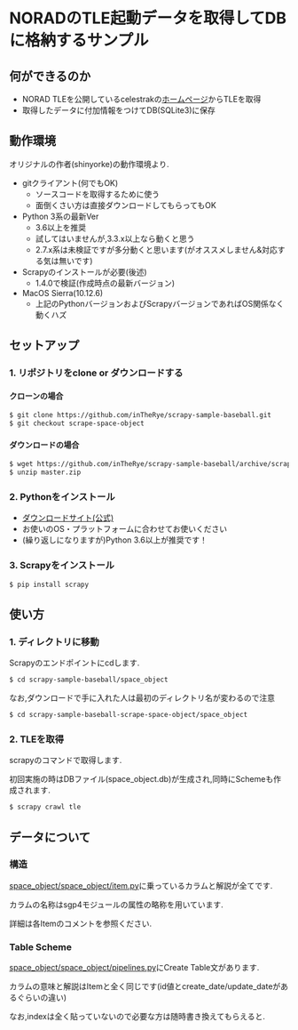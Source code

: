 # NORADのTLE起動データを取得してDBに格納するサンプル

## 何ができるのか

* NORAD TLEを公開しているcelestrakの[ホームページ](https://www.celestrak.com/NORAD/elements/)からTLEを取得
* 取得したデータに付加情報をつけてDB(SQLite3)に保存

## 動作環境

オリジナルの作者(shinyorke)の動作環境より.

* gitクライアント(何でもOK)
    * ソースコードを取得するために使う
    * 面倒くさい方は直接ダウンロードしてもらってもOK
* Python 3系の最新Ver
    * 3.6以上を推奨
    * 試してはいませんが,3.3.x以上なら動くと思う
    * 2.7.x系は未検証ですが多分動くと思います(がオススメしません&対応する気は無いです)
* Scrapyのインストールが必要(後述)
    * 1.4.0で検証(作成時点の最新バージョン)
* MacOS Sierra(10.12.6)
    * 上記のPythonバージョンおよびScrapyバージョンであればOS関係なく動くハズ

## セットアップ

### 1. リポジトリをclone or ダウンロードする

#### クローンの場合

```bash
$ git clone https://github.com/inTheRye/scrapy-sample-baseball.git
$ git checkout scrape-space-object
```

#### ダウンロードの場合

```bash
$ wget https://github.com/inTheRye/scrapy-sample-baseball/archive/scrape-space-object.zip
$ unzip master.zip
```

### 2. Pythonをインストール

* [ダウンロードサイト(公式)](https://www.python.org/downloads/)
* お使いのOS・プラットフォームに合わせてお使いください
* (繰り返しになりますが)Python 3.6以上が推奨です！

### 3. Scrapyをインストール

```bash
$ pip install scrapy
```

## 使い方

### 1. ディレクトリに移動

Scrapyのエンドポイントにcdします.

```bash
$ cd scrapy-sample-baseball/space_object
```

なお,ダウンロードで手に入れた人は最初のディレクトリ名が変わるので注意

```bash
$ cd scrapy-sample-baseball-scrape-space-object/space_object
```

### 2. TLEを取得

scrapyのコマンドで取得します.

初回実施の時はDBファイル(space_object.db)が生成され,同時にSchemeも作成されます.

```bash
$ scrapy crawl tle
```

## データについて

### 構造

[space_object/space_object/item.py](https://github.com/inTheRye/scrapy-sample-baseball/blob/scrape-space-object/space_object/space_object/items.py)に乗っているカラムと解説が全てです.

カラムの名称はsgp4モジュールの属性の略称を用いています.

詳細は各Itemのコメントを参照ください.

### Table Scheme

[space_object/space_object/pipelines.py](https://github.com/inTheRye/scrapy-sample-baseball/blob/scrape-space-object/space_object/space_object/pipelines.py)にCreate Table文があります.

カラムの意味と解説はItemと全く同じです(id値とcreate_date/update_dateがあるぐらいの違い)

なお,indexは全く貼っていないので必要な方は随時書き換えてもらえると.
